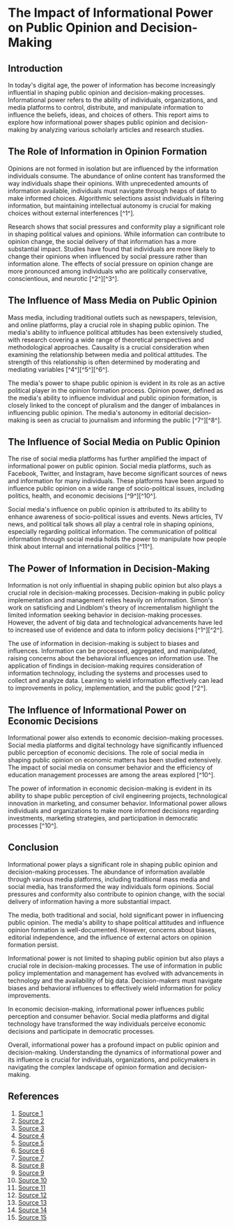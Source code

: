 # The Impact of Informational Power on Public Opinion and Decision-Making

## Introduction

In today's digital age, the power of information has become increasingly influential in shaping public opinion and decision-making processes. Informational power refers to the ability of individuals, organizations, and media platforms to control, distribute, and manipulate information to influence the beliefs, ideas, and choices of others. This report aims to explore how informational power shapes public opinion and decision-making by analyzing various scholarly articles and research studies.

## The Role of Information in Opinion Formation

Opinions are not formed in isolation but are influenced by the information individuals consume. The abundance of online content has transformed the way individuals shape their opinions. With unprecedented amounts of information available, individuals must navigate through heaps of data to make informed choices. Algorithmic selections assist individuals in filtering information, but maintaining intellectual autonomy is crucial for making choices without external interferences [^1^].

Research shows that social pressures and conformity play a significant role in shaping political values and opinions. While information can contribute to opinion change, the social delivery of that information has a more substantial impact. Studies have found that individuals are more likely to change their opinions when influenced by social pressure rather than information alone. The effects of social pressure on opinion change are more pronounced among individuals who are politically conservative, conscientious, and neurotic [^2^][^3^].

## The Influence of Mass Media on Public Opinion

Mass media, including traditional outlets such as newspapers, television, and online platforms, play a crucial role in shaping public opinion. The media's ability to influence political attitudes has been extensively studied, with research covering a wide range of theoretical perspectives and methodological approaches. Causality is a crucial consideration when examining the relationship between media and political attitudes. The strength of this relationship is often determined by moderating and mediating variables [^4^][^5^][^6^].

The media's power to shape public opinion is evident in its role as an active political player in the opinion formation process. Opinion power, defined as the media's ability to influence individual and public opinion formation, is closely linked to the concept of pluralism and the danger of imbalances in influencing public opinion. The media's autonomy in editorial decision-making is seen as crucial to journalism and informing the public [^7^][^8^].

## The Influence of Social Media on Public Opinion

The rise of social media platforms has further amplified the impact of informational power on public opinion. Social media platforms, such as Facebook, Twitter, and Instagram, have become significant sources of news and information for many individuals. These platforms have been argued to influence public opinion on a wide range of socio-political issues, including politics, health, and economic decisions [^9^][^10^].

Social media's influence on public opinion is attributed to its ability to enhance awareness of socio-political issues and events. News articles, TV news, and political talk shows all play a central role in shaping opinions, especially regarding political information. The communication of political information through social media holds the power to manipulate how people think about internal and international politics [^11^].

## The Power of Information in Decision-Making

Information is not only influential in shaping public opinion but also plays a crucial role in decision-making processes. Decision-making in public policy implementation and management relies heavily on information. Simon's work on satisficing and Lindblom's theory of incrementalism highlight the limited information seeking behavior in decision-making processes. However, the advent of big data and technological advancements have led to increased use of evidence and data to inform policy decisions [^1^][^2^].

The use of information in decision-making is subject to biases and influences. Information can be processed, aggregated, and manipulated, raising concerns about the behavioral influences on information use. The application of findings in decision-making requires consideration of information technology, including the systems and processes used to collect and analyze data. Learning to wield information effectively can lead to improvements in policy, implementation, and the public good [^2^].

## The Influence of Informational Power on Economic Decisions

Informational power also extends to economic decision-making processes. Social media platforms and digital technology have significantly influenced public perception of economic decisions. The role of social media in shaping public opinion on economic matters has been studied extensively. The impact of social media on consumer behavior and the efficiency of education management processes are among the areas explored [^10^].

The power of information in economic decision-making is evident in its ability to shape public perception of civil engineering projects, technological innovation in marketing, and consumer behavior. Informational power allows individuals and organizations to make more informed decisions regarding investments, marketing strategies, and participation in democratic processes [^10^].

## Conclusion

Informational power plays a significant role in shaping public opinion and decision-making processes. The abundance of information available through various media platforms, including traditional mass media and social media, has transformed the way individuals form opinions. Social pressures and conformity also contribute to opinion change, with the social delivery of information having a more substantial impact.

The media, both traditional and social, hold significant power in influencing public opinion. The media's ability to shape political attitudes and influence opinion formation is well-documented. However, concerns about biases, editorial independence, and the influence of external actors on opinion formation persist.

Informational power is not limited to shaping public opinion but also plays a crucial role in decision-making processes. The use of information in public policy implementation and management has evolved with advancements in technology and the availability of big data. Decision-makers must navigate biases and behavioral influences to effectively wield information for policy improvements.

In economic decision-making, informational power influences public perception and consumer behavior. Social media platforms and digital technology have transformed the way individuals perceive economic decisions and participate in democratic processes.

Overall, informational power has a profound impact on public opinion and decision-making. Understanding the dynamics of informational power and its influence is crucial for individuals, organizations, and policymakers in navigating the complex landscape of opinion formation and decision-making.

## References

1. [Source 1](https://www.tandfonline.com/doi/full/10.1080/21670811.2022.2161924)
2. [Source 2](https://onlinelibrary.wiley.com/doi/10.1111/puar.13735)
3. [Source 3](https://journals.plos.org/plosone/article?id=10.1371/journal.pone.0196600)
4. [Source 4](https://www.nature.com/articles/s41598-023-39725-y)
5. [Source 5](https://www.researchgate.net/publication/374125694_The_Role_of_Social_Media_in_Shaping_Public_Opinion_and_Its_Influence_on_Economic_Decisions)
6. [Source 6](https://www.sciencedirect.com/science/article/pii/S2352154619301159)
7. [Source 7](https://www.britannica.com/topic/public-opinion/Mass-media-and-social-media)
8. [Source 8](https://www.tandfonline.com/doi/full/10.1080/21670811.2022.2161924)
9. [Source 9](https://pressbooks.online.ucf.edu/amnatgov/chapter/the-effects-of-public-opinion/)
10. [Source 10](https://www.nature.com/articles/s41598-023-39725-y)
11. [Source 11](https://www.sciencedirect.com/science/article/pii/S2667096822000593)
12. [Source 12](https://www.marketing91.com/informational-power-sources-and-importance/)
13. [Source 13](https://www.tandfonline.com/doi/full/10.1080/21670811.2020.1773888)
14. [Source 14](https://www.sciencedirect.com/science/article/pii/S0378437118310276)
15. [Source 15](https://www.sciencedirect.com/science/article/pii/S2405844023046157)